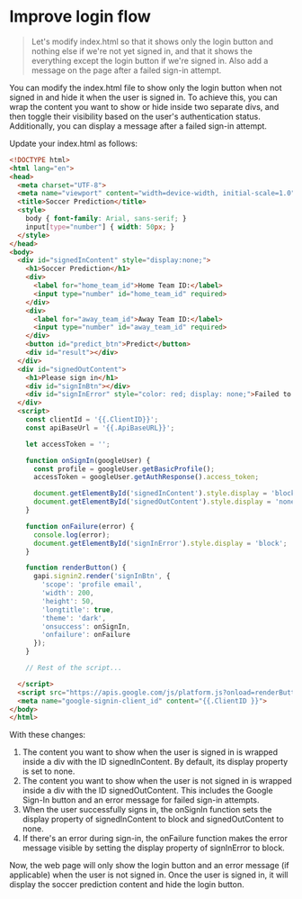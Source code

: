 # Improve login flow

> Let's modify index.html so that it shows only the login button and nothing else if we're not yet signed in, and that it shows the everything except the login button if we're signed in. Also add a message on the page after a failed sign-in attempt.

You can modify the index.html file to show only the login button when not signed in and hide it when the user is signed in. To achieve this, you can wrap the content you want to show or hide inside two separate divs, and then toggle their visibility based on the user's authentication status. Additionally, you can display a message after a failed sign-in attempt.

Update your index.html as follows:

```html
<!DOCTYPE html>
<html lang="en">
<head>
  <meta charset="UTF-8">
  <meta name="viewport" content="width=device-width, initial-scale=1.0">
  <title>Soccer Prediction</title>
  <style>
    body { font-family: Arial, sans-serif; }
    input[type="number"] { width: 50px; }
  </style>
</head>
<body>
  <div id="signedInContent" style="display:none;">
    <h1>Soccer Prediction</h1>
    <div>
      <label for="home_team_id">Home Team ID:</label>
      <input type="number" id="home_team_id" required>
    </div>
    <div>
      <label for="away_team_id">Away Team ID:</label>
      <input type="number" id="away_team_id" required>
    </div>
    <button id="predict_btn">Predict</button>
    <div id="result"></div>
  </div>
  <div id="signedOutContent">
    <h1>Please sign in</h1>
    <div id="signInBtn"></div>
    <div id="signInError" style="color: red; display: none;">Failed to sign in. Please try again.</div>
  </div>
  <script>
    const clientId = '{{.ClientID}}';
    const apiBaseUrl = '{{.ApiBaseURL}}';

    let accessToken = '';

    function onSignIn(googleUser) {
      const profile = googleUser.getBasicProfile();
      accessToken = googleUser.getAuthResponse().access_token;

      document.getElementById('signedInContent').style.display = 'block';
      document.getElementById('signedOutContent').style.display = 'none';
    }

    function onFailure(error) {
      console.log(error);
      document.getElementById('signInError').style.display = 'block';
    }

    function renderButton() {
      gapi.signin2.render('signInBtn', {
        'scope': 'profile email',
        'width': 200,
        'height': 50,
        'longtitle': true,
        'theme': 'dark',
        'onsuccess': onSignIn,
        'onfailure': onFailure
      });
    }

    // Rest of the script...

  </script>
  <script src="https://apis.google.com/js/platform.js?onload=renderButton" async defer></script>
  <meta name="google-signin-client_id" content="{{.ClientID }}">
</body>
</html>
```

With these changes:

1. The content you want to show when the user is signed in is wrapped inside a div with the ID signedInContent. By default, its display property is set to none.
2. The content you want to show when the user is not signed in is wrapped inside a div with the ID signedOutContent. This includes the Google Sign-In button and an error message for failed sign-in attempts.
3. When the user successfully signs in, the onSignIn function sets the display property of signedInContent to block and signedOutContent to none.
4. If there's an error during sign-in, the onFailure function makes the error message visible by setting the display property of signInError to block.

Now, the web page will only show the login button and an error message (if applicable) when the user is not signed in. Once the user is signed in, it will display the soccer prediction content and hide the login button.

